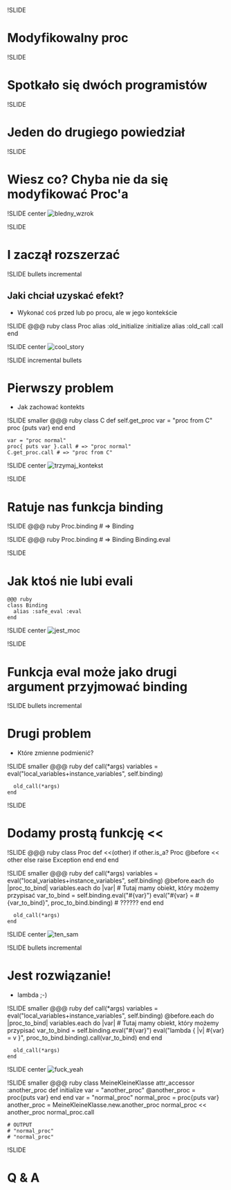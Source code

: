 !SLIDE 
# Modyfikowalny proc #

!SLIDE 
# Spotkało się dwóch programistów #

!SLIDE
# Jeden do drugiego powiedział #

!SLIDE
# Wiesz co? Chyba nie da się modyfikować Proc'a #

!SLIDE center
![bledny_wzrok](bledny_wzrok.jpg)

!SLIDE
# I zaczął rozszerzać #

!SLIDE bullets incremental
## Jaki chciał uzyskać efekt? ##
* Wykonać coś przed lub po procu, ale w jego kontekście


!SLIDE
    @@@ ruby
    class Proc
      alias :old_initialize :initialize
      alias :old_call :call
    end

!SLIDE center
![cool_story](cool_story.jpg)

!SLIDE incremental bullets
# Pierwszy problem #
* Jak zachować kontekts

!SLIDE smaller
    @@@ ruby
    class C
      def self.get_proc
        var = "proc from C"
        proc {puts var}
      end
    end

    var = "proc normal"
    proc{ puts var }.call # => "proc normal"
    C.get_proc.call # => "proc from C"

!SLIDE center
![trzymaj_kontekst](kontekst.jpg)

!SLIDE
# Ratuje nas funkcja binding #

!SLIDE
    @@@ ruby
      Proc.binding # => Binding

!SLIDE
    @@@ ruby
      Proc.binding # => Binding
      Binding.eval

!SLIDE
# Jak ktoś nie lubi evali #
    @@@ ruby
    class Binding
      alias :safe_eval :eval
    end

!SLIDE center
![jest_moc](jest_moc.jpg)

!SLIDE
# Funkcja eval może jako drugi argument przyjmować binding #

!SLIDE bullets incremental
# Drugi problem #
* Które zmienne podmienić?

!SLIDE smaller
    @@@ ruby
    def call(*args)
      variables = 
      eval("local_variables+instance_variables", 
            self.binding)

      old_call(*args)
    end

!SLIDE
# Dodamy prostą funkcję << #

!SLIDE
    @@@ ruby
    class Proc
      def <<(other)
        if other.is_a? Proc
          @before << other
       else
         raise Exception
       end
      end
    end

!SLIDE smaller
    @@@ ruby
    def call(*args)
      variables = 
      eval("local_variables+instance_variables", 
            self.binding)
      @before.each do |proc_to_bind|
        variables.each do |var|
          # Tutaj mamy obiekt, który możemy przypisać
          var_to_bind = self.binding.eval("#{var}")
          eval("#{var} = #{var_to_bind}", 
                proc_to_bind.binding) # ??????
        end
      end

      old_call(*args)
    end

!SLIDE center
![ten_sam](ten_sam.jpg)

!SLIDE bullets incremental
# Jest rozwiązanie! #
* lambda ;-)

!SLIDE smaller
    @@@ ruby
    def call(*args)
      variables = 
      eval("local_variables+instance_variables", 
            self.binding)
      @before.each do |proc_to_bind|
        variables.each do |var|
          # Tutaj mamy obiekt, który możemy przypisać
          var_to_bind = self.binding.eval("#{var}")
          eval("lambda { |v| #{var} = v }",
          proc_to_bind.binding).call(var_to_bind)
        end
      end

      old_call(*args)
    end

!SLIDE center
![fuck_yeah](fuck_yeah.jpg)

!SLIDE smaller
    @@@ ruby
    class MeineKleineKlasse 
      attr_accessor :another_proc
      def initialize
        var = "another_proc"
        @another_proc = proc{puts var}
      end
    end
    var = "normal_proc"
    normal_proc   = proc{puts var}
    another_proc  = MeineKleineKlasse.new.another_proc
    normal_proc << another_proc
    normal_proc.call

    # OUTPUT
    # "normal_proc"
    # "normal_proc"

!SLIDE
# Q & A #


